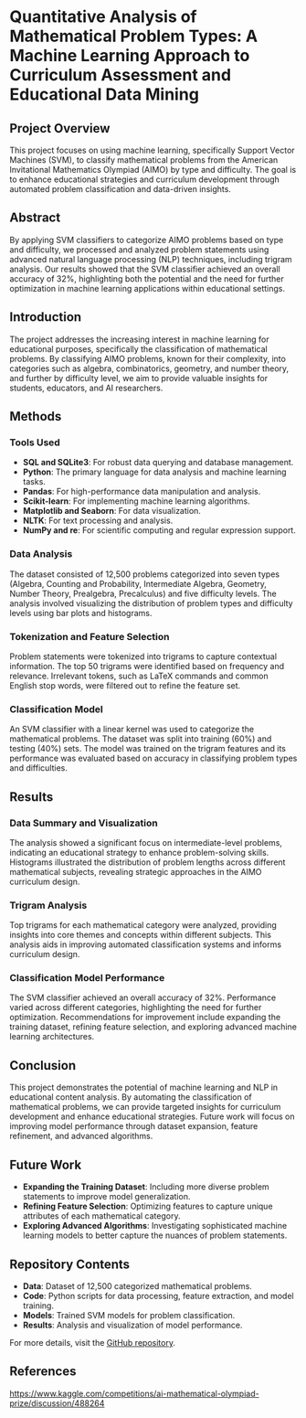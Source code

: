 # Quantitative Analysis of Mathematical Problem Types: A Machine Learning Approach to Curriculum Assessment and Educational Data Mining

## Project Overview

This project focuses on using machine learning, specifically Support Vector Machines (SVM), to classify mathematical problems from the American Invitational Mathematics Olympiad (AIMO) by type and difficulty. The goal is to enhance educational strategies and curriculum development through automated problem classification and data-driven insights.

## Abstract

By applying SVM classifiers to categorize AIMO problems based on type and difficulty, we processed and analyzed problem statements using advanced natural language processing (NLP) techniques, including trigram analysis. Our results showed that the SVM classifier achieved an overall accuracy of 32%, highlighting both the potential and the need for further optimization in machine learning applications within educational settings.

## Introduction

The project addresses the increasing interest in machine learning for educational purposes, specifically the classification of mathematical problems. By classifying AIMO problems, known for their complexity, into categories such as algebra, combinatorics, geometry, and number theory, and further by difficulty level, we aim to provide valuable insights for students, educators, and AI researchers.

## Methods

### Tools Used

- **SQL and SQLite3**: For robust data querying and database management.
- **Python**: The primary language for data analysis and machine learning tasks.
- **Pandas**: For high-performance data manipulation and analysis.
- **Scikit-learn**: For implementing machine learning algorithms.
- **Matplotlib and Seaborn**: For data visualization.
- **NLTK**: For text processing and analysis.
- **NumPy and re**: For scientific computing and regular expression support.

### Data Analysis

The dataset consisted of 12,500 problems categorized into seven types (Algebra, Counting and Probability, Intermediate Algebra, Geometry, Number Theory, Prealgebra, Precalculus) and five difficulty levels. The analysis involved visualizing the distribution of problem types and difficulty levels using bar plots and histograms.

### Tokenization and Feature Selection

Problem statements were tokenized into trigrams to capture contextual information. The top 50 trigrams were identified based on frequency and relevance. Irrelevant tokens, such as LaTeX commands and common English stop words, were filtered out to refine the feature set.

### Classification Model

An SVM classifier with a linear kernel was used to categorize the mathematical problems. The dataset was split into training (60%) and testing (40%) sets. The model was trained on the trigram features and its performance was evaluated based on accuracy in classifying problem types and difficulties.

## Results

### Data Summary and Visualization

The analysis showed a significant focus on intermediate-level problems, indicating an educational strategy to enhance problem-solving skills. Histograms illustrated the distribution of problem lengths across different mathematical subjects, revealing strategic approaches in the AIMO curriculum design.

### Trigram Analysis

Top trigrams for each mathematical category were analyzed, providing insights into core themes and concepts within different subjects. This analysis aids in improving automated classification systems and informs curriculum design.

### Classification Model Performance

The SVM classifier achieved an overall accuracy of 32%. Performance varied across different categories, highlighting the need for further optimization. Recommendations for improvement include expanding the training dataset, refining feature selection, and exploring advanced machine learning architectures.

## Conclusion

This project demonstrates the potential of machine learning and NLP in educational content analysis. By automating the classification of mathematical problems, we can provide targeted insights for curriculum development and enhance educational strategies. Future work will focus on improving model performance through dataset expansion, feature refinement, and advanced algorithms.

## Future Work

- **Expanding the Training Dataset**: Including more diverse problem statements to improve model generalization.
- **Refining Feature Selection**: Optimizing features to capture unique attributes of each mathematical category.
- **Exploring Advanced Algorithms**: Investigating sophisticated machine learning models to better capture the nuances of problem statements.

## Repository Contents

- **Data**: Dataset of 12,500 categorized mathematical problems.
- **Code**: Python scripts for data processing, feature extraction, and model training.
- **Models**: Trained SVM models for problem classification.
- **Results**: Analysis and visualization of model performance.

For more details, visit the [GitHub repository](https://github.com/AparnaGupta0301/Machine_learning).

## References
https://www.kaggle.com/competitions/ai-mathematical-olympiad-prize/discussion/488264
